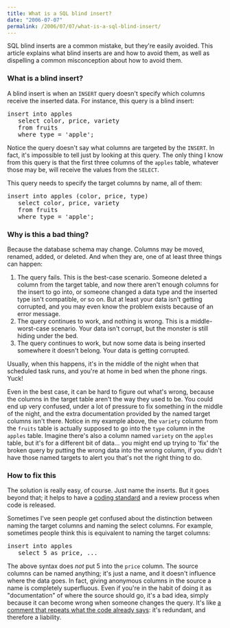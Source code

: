 ```yaml
---
title: What is a SQL blind insert?
date: "2006-07-07"
permalink: /2006/07/07/what-is-a-sql-blind-insert/
---
```

SQL blind inserts are a common mistake, but they're easily avoided. This article explains what blind inserts are and how to avoid them, as well as dispelling a common misconception about how to avoid them.

### What is a blind insert?

A blind insert is when an `INSERT` query doesn't specify which columns receive the inserted data. For instance, this query is a blind insert:

<pre>insert into apples
   select color, price, variety
   from fruits
   where type = 'apple';</pre>

Notice the query doesn't say what columns are targeted by the `INSERT`. In fact, it's impossible to tell just by looking at this query. The only thing I know from this query is that the first three columns of the `apples` table, whatever those may be, will receive the values from the `SELECT`.

This query needs to specify the target columns by name, all of them:

<pre>insert into apples (color, price, type)
   select color, price, variety
   from fruits
   where type = 'apple';</pre>

### Why is this a bad thing?

Because the database schema may change. Columns may be moved, renamed, added, or deleted. And when they are, one of at least three things can happen:

1.  The query fails. This is the best-case scenario. Someone deleted a column from the target table, and now there aren't enough columns for the insert to go into, or someone changed a data type and the inserted type isn't compatible, or so on. But at least your data isn't getting corrupted, and you may even know the problem exists because of an error message.
2.  The query continues to work, and nothing is wrong. This is a middle-worst-case scenario. Your data isn't corrupt, but the monster is still hiding under the bed.
3.  The query continues to work, but now some data is being inserted somewhere it doesn't belong. Your data is getting corrupted.

Usually, when this happens, it's in the middle of the night when that scheduled task runs, and you're at home in bed when the phone rings. Yuck!

Even in the best case, it can be hard to figure out what's wrong, because the columns in the target table aren't the way they used to be. You could end up very confused, under a lot of pressure to fix something in the middle of the night, and the extra documentation provided by the named target columns isn't there. Notice in my example above, the `variety` column from the `fruits` table is actually supposed to go into the `type` column in the `apples` table. Imagine there's also a column named `variety` on the `apples` table, but it's for a different bit of data&#8230; you might end up trying to 'fix' the broken query by putting the wrong data into the wrong column, if you didn't have those named targets to alert you that's not the right thing to do.

### How to fix this

The solution is really easy, of course. Just name the inserts. But it goes beyond that; it helps to have a [coding standard][1] and a review process when code is released.

Sometimes I've seen people get confused about the distinction between naming the target columns and naming the select columns. For example, sometimes people think this is equivalent to naming the target columns:

<pre>insert into apples
   select 5 as price, ...</pre>

The above syntax does *not* put 5 into the `price` column. The source columns can be named anything; it's just a name, and it doesn't influence where the data goes. In fact, giving anonymous columns in the source a name is completely superfluous. Even if you're in the habit of doing it as "documentation" of where the source should go, it's a bad idea, simply because it can become wrong when someone changes the query. It's like [a comment that repeats what the code already says][2]: it's redundant, and therefore a liability.

 [1]: /blog/2006/04/26/sql-coding-standards/
 [2]: /blog/2005/12/10/tell-me-why-not-what/
